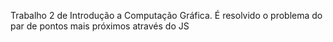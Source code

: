 Trabalho 2 de Introdução a Computação Gráfica.
É resolvido o problema do par de pontos mais próximos através do JS
